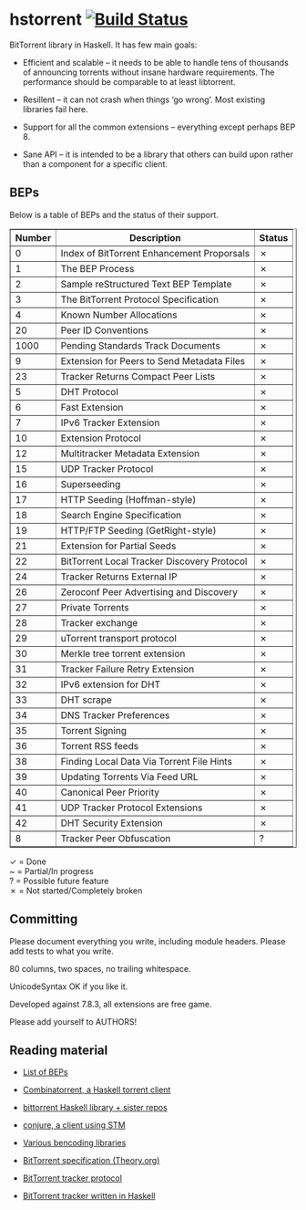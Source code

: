hstorrent [![Build Status](https://travis-ci.org/hstorrent/hstorrent.svg?branch=master)](https://travis-ci.org/hstorrent/hstorrent)
=========

BitTorrent library in Haskell. It has few main goals:

* Efficient and scalable – it needs to be able to handle tens of
  thousands of announcing torrents without insane hardware
  requirements. The performance should be comparable to at least
  libtorrent.

* Resillent – it can not crash when things ‘go wrong’. Most existing
  libraries fail here.

* Support for all the common extensions – everything except perhaps
  BEP 8.

* Sane API – it is intended to be a library that others can build upon
  rather than a component for a specific client.

## BEPs

Below is a table of BEPs and the status of their support.

<table border="1">
<tr>
<th>Number</th>
<th>Description</th>
<th>Status</th>
</tr>

<tr><td>0</td> <td>Index of BitTorrent Enhancement Proporsals</td> <td>✗</td></tr>
<tr><td>1</td> <td>The BEP Process</td> <td>✗</td></tr>
<tr><td>2</td> <td>Sample reStructured Text BEP Template</td> <td>✗</td></tr>
<tr><td>3</td> <td>The BitTorrent Protocol Specification</td> <td>✗</td></tr>
<tr><td>4</td> <td>Known Number Allocations</td> <td>✗</td></tr>
<tr><td>20</td> <td>Peer ID Conventions</td> <td>✗</td></tr>
<tr><td>1000</td> <td>Pending Standards Track Documents</td> <td>✗</td></tr>
<tr><td>9</td> <td>Extension for Peers to Send Metadata Files</td> <td>✗</td></tr>
<tr><td>23</td> <td>Tracker Returns Compact Peer Lists</td> <td>✗</td></tr>
<tr><td>5</td> <td>DHT Protocol</td> <td>✗</td></tr>
<tr><td>6</td> <td>Fast Extension</td> <td>✗</td></tr>
<tr><td>7</td> <td>IPv6 Tracker Extension</td> <td>✗</td></tr>
<tr><td>10</td> <td>Extension Protocol</td> <td>✗</td></tr>
<tr><td>12</td> <td>Multitracker Metadata Extension</td> <td>✗</td></tr>
<tr><td>15</td> <td>UDP Tracker Protocol</td> <td>✗</td></tr>
<tr><td>16</td> <td>Superseeding</td> <td>✗</td></tr>
<tr><td>17</td> <td>HTTP Seeding (Hoffman-style)</td> <td>✗</td></tr>
<tr><td>18</td> <td>Search Engine Specification</td> <td>✗</td></tr>
<tr><td>19</td> <td>HTTP/FTP Seeding (GetRight-style)</td> <td>✗</td></tr>
<tr><td>21</td> <td>Extension for Partial Seeds</td> <td>✗</td></tr>
<tr><td>22</td> <td>BitTorrent Local Tracker Discovery Protocol</td> <td>✗</td></tr>
<tr><td>24</td> <td>Tracker Returns External IP</td> <td>✗</td></tr>
<tr><td>26</td> <td>Zeroconf Peer Advertising and Discovery</td> <td>✗</td></tr>
<tr><td>27</td> <td>Private Torrents</td> <td>✗</td></tr>
<tr><td>28</td> <td>Tracker exchange</td> <td>✗</td></tr>
<tr><td>29</td> <td>uTorrent transport protocol</td> <td>✗</td></tr>
<tr><td>30</td> <td>Merkle tree torrent extension</td> <td>✗</td></tr>
<tr><td>31</td> <td>Tracker Failure Retry Extension</td> <td>✗</td></tr>
<tr><td>32</td> <td>IPv6 extension for DHT</td> <td>✗</td></tr>
<tr><td>33</td> <td>DHT scrape</td> <td>✗</td></tr>
<tr><td>34</td> <td>DNS Tracker Preferences</td> <td>✗</td></tr>
<tr><td>35</td> <td>Torrent Signing</td> <td>✗</td></tr>
<tr><td>36</td> <td>Torrent RSS feeds</td> <td>✗</td></tr>
<tr><td>38</td> <td>Finding Local Data Via Torrent File Hints</td> <td>✗</td></tr>
<tr><td>39</td> <td>Updating Torrents Via Feed URL</td> <td>✗</td></tr>
<tr><td>40</td> <td>Canonical Peer Priority</td> <td>✗</td></tr>
<tr><td>41</td> <td>UDP Tracker Protocol Extensions</td> <td>✗</td></tr>
<tr><td>42</td> <td>DHT Security Extension</td> <td>✗</td></tr>
<tr><td>8</td> <td>Tracker Peer Obfuscation</td> <td>?</td></tr>

</table>

✓ = Done <br />
~ = Partial/In progress <br />
? = Possible future feature <br />
✗ = Not started/Completely broken <br />

## Committing

Please document everything you write, including module headers. Please
add tests to what you write.

80 columns, two spaces, no trailing whitespace.

UnicodeSyntax OK if you like it.

Developed against 7.8.3, all extensions are free game.

Please add yourself to AUTHORS!

## Reading material

* [List of BEPs][beplist]

* [Combinatorrent, a Haskell torrent client][combinatorrent]

* [bittorrent Haskell library + sister repos][cobit]

* [conjure, a client using STM][conjure]

* [Various bencoding libraries][bencoders]

* [BitTorrent specification (Theory.org)][twbittorrent]

* [BitTorrent tracker protocol][twtracker]

* [BitTorrent tracker written in Haskell][iterateetracker]

[beplist]: http://www.bittorrent.org/beps/bep_0000.html
[combinatorrent]: https://github.com/jlouis/combinatorrent
[cobit]: https://github.com/cobit
[conjure]: http://hackage.haskell.org/package/conjure
[bencoders]: http://hackage.haskell.org/packages/search?terms=bencode
[twbittorrent]: https://wiki.theory.org/BitTorrentSpecification
[twtracker]: https://wiki.theory.org/BitTorrent_Tracker_Protocol
[iterateetracker]: https://github.com/iteratee/haskell-tracker
